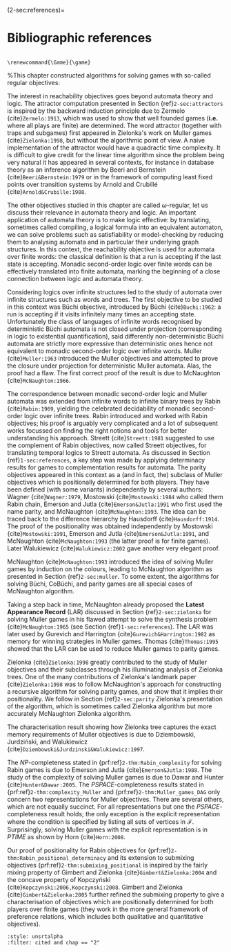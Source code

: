 (2-sec:references)=
# Bibliographic references

```{math}

\renewcommand{\Game}{\game}

```

%This chapter constructed algorithms for solving games with so-called regular objectives:

The interest in reachability objectives goes beyond automata theory and logic.
The attractor computation presented in Section {ref}`2-sec:attractors` is inspired by the backward induction principle due to Zermelo {cite}`Zermelo:1913`, 
which was used to show that well founded games (**i.e.** where all plays are finite) are determined.
The word attractor (together with traps and subgames) first appeared in Zielonka's work 
on Muller games {cite}`Zielonka:1998`, but without the algorithmic point of view.
A naive implementation of the attractor would have a quadractic time complexity.
It is difficult to give credit for the linear time algorithm since the problem being very natural it has appeared in several contexts,
for instance in database theory as an inference algorithm by Beeri and Bernstein {cite}`Beeri&Bernstein:1979`
or in the framework of computing least fixed points over transition systems by Arnold and Crubill&eacute; {cite}`Arnold&Crubille:1988`.

The other objectives studied in this chapter are called $\omega$-regular,
let us discuss their relevance in automata theory and logic.
An important application of automata theory is to make logic effective: by translating, sometimes called compiling,
a logical formula into an equivalent automaton, we can solve problems such as satisfiability or model-checking by reducing them
to analysing automata and in particular their underlying graph structures.
In this context, the reachability objective is used for automata over finite words: 
the classical definition is that a run is accepting if the last state is accepting.
Monadic second-order logic over finite words can be effectively translated into finite automata, 
marking the beginning of a close connection between logic and automata theory.

Considering logics over infinite structures led to the study of automata over infinite structures such as words and trees.
The first objective to be studied in this context was B&uuml;chi objective, introduced by B&uuml;chi {cite}`Buchi:1962`: 
a run is accepting if it visits infinitely many times an accepting state.
Unfortunately the class of languages of infinite words recognised by deterministic B&uuml;chi automata is not closed under projection (corresponding in logic to existential quantification), said differently non-deterministic B&uuml;chi automata are strictly more expressive than deterministic ones
hence not equivalent to monadic second-order logic over infinite words.
Muller {cite}`Muller:1963` introduced the Muller objectives and attempted to prove the closure under projection for deterministic Muller automata. Alas, the proof had a flaw.
The first correct proof of the result is due to McNaughton {cite}`McNaughton:1966`.

The correspondence between monadic second-order logic and Muller automata was extended from infinite words to infinite binary trees
by Rabin {cite}`Rabin:1969`, yielding the celebrated decidability of monadic second-order logic over infinite trees.
Rabin introduced and worked with Rabin objectives; his proof is arguably very complicated and a lot of subsequent works focussed on finding the right notions and tools for better understanding his approach.
Streett {cite}`Streett:1981` suggested to use the complement of Rabin objectives, now called Streett objectives, for translating temporal logics
to Streett automata.
As discussed in Section {ref}`1-sec:references`, a key step was made by applying determinacy results for games
to complementation results for automata.
The parity objectives appeared in this context as a (and in fact, the) subclass of Muller objectives which is positionally determined for both players.
They have been defined (with some variants) independently by several authors: Wagner {cite}`Wagner:1979`,
Mostowski {cite}`Mostowski:1984` who called them Rabin chain, 
Emerson and Jutla {cite}`Emerson&Jutla:1991` who first used the name parity, 
and McNaughton {cite}`McNaughton:1993`.
The idea can be traced back to the difference hierarchy by Hausdorff {cite}`Hausdorff:1914`.
The proof of the positionality was obtained independently by Mostowski {cite}`Mostowski:1991`, 
Emerson and Jutla {cite}`Emerson&Jutla:1991`, and McNaughton {cite}`McNaughton:1993` (the latter proof is for finite games).
Later Walukiewicz {cite}`Walukiewicz:2002` gave another very elegant proof.

McNaughton {cite}`McNaughton:1993` introduced the idea of solving Muller games by induction on the colours,
leading to McNaughton algorithm as presented in Section {ref}`2-sec:muller`.
To some extent, the algorithms for solving B&uuml;chi, CoB&uuml;chi, and parity games are all special cases of McNaughton algorithm.

Taking a step back in time, McNaughton already proposed the **Latest Appearance Record** (LAR) discussed in Section {ref}`2-sec:zielonka` 
for solving Muller games in his flawed attempt to solve the synthesis problem {cite}`McNaughton:1965` (see Section {ref}`1-sec:references`).
The LAR was later used by Gurevich and Harrington {cite}`Gurevich&Harrington:1982` as memory for winning strategies in Muller games.
Thomas {cite}`Thomas:1995` showed that the LAR can be used to reduce Muller games to parity games.

Zielonka {cite}`Zielonka:1998` greatly contributed to the study of Muller objectives and their subclasses
through his illuminating analysis of Zielonka trees.
One of the many contributions of Zielonka's landmark paper {cite}`Zielonka:1998` was to follow McNaughton's approach for 
constructing a recursive algorithm for solving parity games, and show that it implies their positionality.
We follow in Section {ref}`2-sec:parity` Zielonka's presentation of the algorithm, which is sometimes called Zielonka algorithm but more accurately 
McNaughton Zielonka algorithm.

The characterisation result showing how Zielonka tree captures the exact memory requirements of Muller objectives is due to 
Dziembowski, Jurdzi&#324;ski, and Walukiewicz {cite}`Dziembowski&Jurdzinski&Walukiewicz:1997`.

The $NP$-completeness stated in {prf:ref}`2-thm:Rabin_complexity` for solving Rabin games is due to Emerson and Jutla {cite}`Emerson&Jutla:1988`.
The study of the complexity of solving Muller games is due to Dawar and Hunter {cite}`Hunter&Dawar:2005`.
The $PSPACE$-completeness results stated in {prf:ref}`2-thm:complexity_Muller` and {prf:ref}`2-thm:Muller_games_DAG` only concern two representations for Muller objectives. There are several others, which are not equally succinct.
For all representations but one the $PSPACE$-completeness result holds; the only exception is the explicit representation
where the condition is specified by listing all sets of vertices in $\mathcal{F}$.
Surprisingly, solving Muller games with the explicit representation is in $PTIME$ as shown by Horn {cite}`Horn:2008`.

Our proof of positionality for Rabin objectives for {prf:ref}`2-thm:Rabin_positional_determinacy` 
and its extension to submixing objectives {prf:ref}`2-thm:submixing_positional` 
is inspired by the fairly mixing property of Gimbert and Zielonka {cite}`Gimbert&Zielonka:2004`
and the concave property of Kopczy&#324;ski {cite}`Kopczynski:2006,Kopczynski:2008`.
Gimbert and Zielonka {cite}`Gimbert&Zielonka:2005` further refined the submixing property to give a characterisation of objectives which are positionally determined for both players over finite games (they work in the more general framework of preference relations, which includes both qualitative and quantitative objectives).


```{bibliography}
:style: unsrtalpha
:filter: cited and chap == "2"
```